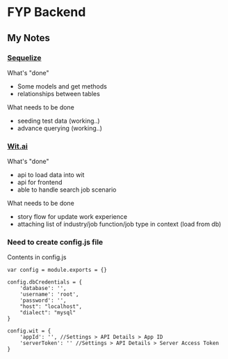 # FYP Backend

## My Notes
### [Sequelize](http://docs.sequelizejs.com/)

What's "done"
+ Some models and get methods
+ relationships between tables

What needs to be done
+ seeding test data (working..)
+ advance querying (working..)

### [Wit.ai](https://wit.ai/)

What's "done"
+ api to load data into wit
+ api for frontend
+ able to handle search job scenario

What needs to be done
+ story flow for update work experience
+ attaching list of industry/job function/job type in context (load from db)

### Need to create config.js file
Contents in config.js

```
var config = module.exports = {}

config.dbCredentials = {
    'database': '',
    'username': 'root',
    'password': '',
    "host": "localhost",
    "dialect": "mysql"
}

config.wit = {
    'appId': '', //Settings > API Details > App ID
    'serverToken': '' //Settings > API Details > Server Access Token
}
```

